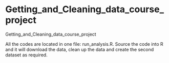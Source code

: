 # Getting_and_Cleaning_data_course_project
Getting_and_Cleaning_data_course_project

All the codes are located in one file: run_analysis.R. Source the code into R and it will download the data, clean up the data and create the second dataset as required.